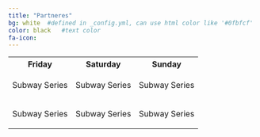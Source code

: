 ```yaml
---
title: "Partneres"
bg: white  #defined in _config.yml, can use html color like '#0fbfcf'
color: black   #text color
fa-icon: 
---
```


<table>
    <tr>
        <th>Friday</th>
        <th>Saturday</th>
        <th>Sunday</th>
    </tr>
    <tr>
        <td><div class="featuredGame">	
                <a href="http://www.flickr.com/photos/amandarykoff/5748058467/"></a>
                <p> Subway Series </p>
            </div>
        </td>
        <td>
            <div class="featuredGame">
                <a href="http://www.flickr.com/photos/amandarykoff/4732779602/"></a>
                <p> Subway Series </p>
            </div>
        </td>
        <td>
            <div class="featuredGame">
                        <a href="http://www.flickr.com/photos/5chw4r7z/3559678190/"></a>
                        <p> Subway Series </p>
            </div>
        </td>
    </tr>
    <tr>
        <td><div class="featuredGame">
                <a href="http://www.flickr.com/photos/adamzalaznik/4524246710/"></a>
                <p> Subway Series </p>
            </div>
        </td>
        <td>
            <div class="featuredGame">
                <a href="http://www.flickr.com/photos/24793373@N07/3823565546/"></a>
                <p> Subway Series </p>
            </div>
        </td>
        <td>
            <div class="featuredGame">
                <a href="http://www.flickr.com/photos/unbirthdayparty/5738164359/"></a>
                <p> Subway Series </p>
            </div>
        </td>
    </tr>
</table>